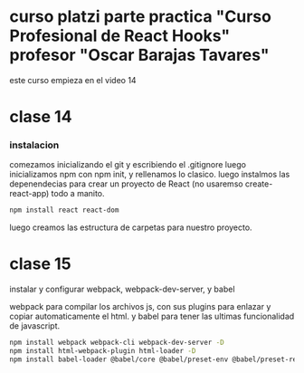 # curso platzi parte practica "Curso Profesional de React Hooks" profesor "Oscar Barajas Tavares"

este curso empieza en el video 14

# clase 14

### instalacion

comezamos inicializando el git y escribiendo el .gitignore
luego inicializamos npm con npm init, y rellenamos lo clasico.
luego instalmos las depenendecias para crear un proyecto de React (no usaremso create-react-app) todo a manito.

```bash
npm install react react-dom
```

luego creamos las estructura de carpetas para nuestro proyecto.

# clase 15

instalar y configurar webpack, webpack-dev-server, y babel

webpack para compilar los archivos js, con sus plugins para enlazar y copiar automaticamente el html.
y babel para tener las ultimas funcionalidad de javascript.

```bash
npm install webpack webpack-cli webpack-dev-server -D
npm install html-webpack-plugin html-loader -D
npm install babel-loader @babel/core @babel/preset-env @babel/preset-react -D
```
